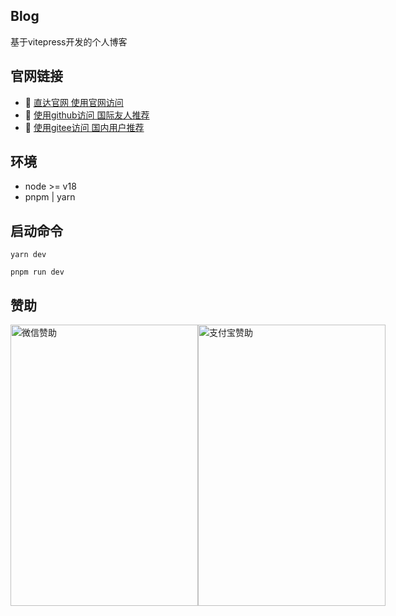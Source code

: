 ## Blog
基于vitepress开发的个人博客

## 官网链接
- :car: [直达官网 使用官网访问](http://www.jwblog.cn)
- :beginner: [使用github访问 国际友人推荐](https://jiangwan1773.github.io/blog/)
- :beginner: [使用gitee访问 国内用户推荐](https://jiangwan1773.github.io/blog/)

## 环境
- node >= v18
- pnpm | yarn

## 启动命令
```yarn
yarn dev
```
```pnpm
pnpm run dev
```

## 赞助
<div style="display: flex">
    <img src="http://www.jwblog.cn/assets/wechat.CDdxMHAw.png" alt="微信赞助" width="300" height="450" />
    <img src="http://www.jwblog.cn/assets/zhifubao.D9wm-LBr.png" alt="支付宝赞助" width="300" height="450" />
</div>
